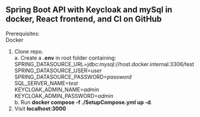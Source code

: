 ## Spring Boot API with Keycloak and mySql in docker, React frontend, and CI on GitHub 

Prerequisites:<br>
Docker<br>

1. Clone repo.<br>
    a. Create a __.env__ in root folder containing:<br>
            SPRING_DATASOURCE_URL=jdbc:mysql://host.docker.internal:3306/test<br>
            SPRING_DATASOURCE_USER=<em>user</em><br>
            SPRING_DATASOURCE_PASSWORD=<em>password</em><br>
            SQL_SERVER_NAME=<em>test</em><br>
            KEYCLOAK_ADMIN_NAME=<em>admin</em><br>
            KEYCLOAK_ADMIN_PASSWORD=<em>admin</em><br>
    b. Run __docker compose -f ./SetupCompose.yml up -d__.<br>
2. Visit __localhost:3000__ <br>
